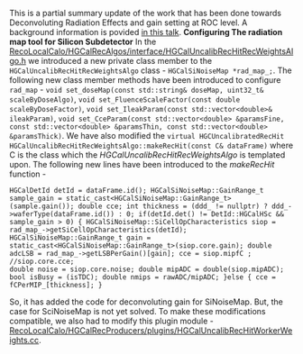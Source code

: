 This is a partial summary update of the work that has been done towards Deconvoluting Radiation Effects and gain setting at ROC level.
A background information is povided [in this talk](https://indico.cern.ch/event/933714/contributions/3924245/). 
**Configuring The radiation map tool for Silicon Subdetector**
In the [RecoLocalCalo/HGCalRecAlgos/interface/HGCalUncalibRecHitRecWeightsAlgo.h](https://github.com/adas1994/cmssw/blob/GainProject/RecoLocalCalo/HGCalRecAlgos/interface/HGCalUncalibRecHitRecWeightsAlgo.h) we introduced a new private class member to the `HGCalUncalibRecHitRecWeightsAlgo` class - `HGCalSiNoiseMap *rad_map_;`.
The following new class member methods have been introduced to configure `rad_map` - `void set_doseMap(const std::string& doseMap, uint32_t& scaleByDoseAlgo)`, `void set_FluenceScaleFactor(const double scaleByDoseFactor)`, `void set_IleakParam(const std::vector<double>& ileakParam)`, `void set_CceParam(const std::vector<double> &paramsFine,
                    const std::vector<double> &paramsThin,
                    const std::vector<double> &paramsThick)`. We have also modified the `virtual HGCUncalibratedRecHit HGCalUncalibRecHitRecWeightsAlgo::makeRecHit(const C& dataFrame)` where C is the class which the *HGCalUncalibRecHitRecWeightsAlgo* is templated upon. The following new lines have been introduced to the *makeRecHit* function -
                    
`HGCalDetId detId = dataFrame.id();
 HGCalSiNoiseMap::GainRange_t sample_gain = static_cast<HGCalSiNoiseMap::GainRange_t> (sample.gain());
 double cce;
 int thickness = (ddd_ != nullptr) ? ddd_->waferType(dataFrame.id()) : 0;
 if(detId.det() != DetId::HGCalHSc && sample_gain > 0) {
      HGCalSiNoiseMap::SiCellOpCharacteristics siop = rad_map_->getSiCellOpCharacteristics(detId);
      HGCalSiNoiseMap::GainRange_t gain = static_cast<HGCalSiNoiseMap::GainRange_t>(siop.core.gain);
      double adcLSB = rad_map_->getLSBPerGain()[gain];
      cce = siop.mipfC ; //siop.core.cce;                                                                                                 
      double noise = siop.core.noise;
      double mipADC = double(siop.mipADC);
      bool isBusy = (isTDC);
      double nmips = rawADC/mipADC;
}else {
      cce = fCPerMIP_[thickness];
    }
`
  
So, it has added the code for deconvoluting gain for SiNoiseMap. But, the case for SciNoiseMap is not yet solved.
To make these modifications compatible, we also had to modify this plugin module - [RecoLocalCalo/HGCalRecProducers/plugins/HGCalUncalibRecHitWorkerWeights.cc](https://github.com/adas1994/cmssw/blob/GainProject/RecoLocalCalo/HGCalRecProducers/plugins/HGCalUncalibRecHitWorkerWeights.cc#L62-L96).
  

